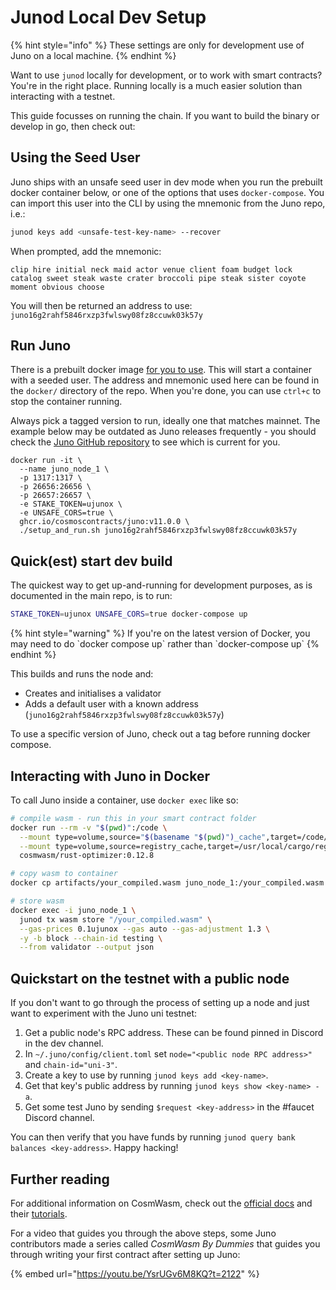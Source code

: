 # Junod Local Dev Setup

{% hint style="info" %}
These settings are only for development use of Juno on a local machine.
{% endhint %}

Want to use `junod` locally for development, or to work with smart contracts? You're in the right place. Running locally is a much easier solution than interacting with a testnet.

This guide focusses on running the chain. If you want to build the binary or develop in go, then check out:

## Using the Seed User

Juno ships with an unsafe seed user in dev mode when you run the prebuilt docker container below, or one of the options that uses `docker-compose`. You can import this user into the CLI by using the mnemonic from the Juno repo, i.e.:

```bash
junod keys add <unsafe-test-key-name> --recover
```

When prompted, add the mnemonic:

```
clip hire initial neck maid actor venue client foam budget lock catalog sweet steak waste crater broccoli pipe steak sister coyote moment obvious choose
```

You will then be returned an address to use: `juno16g2rahf5846rxzp3fwlswy08fz8ccuwk03k57y`

## Run Juno

There is a prebuilt docker image [for you to use](https://github.com/CosmosContracts/juno/pkgs/container/juno). This will start a container with a seeded user. The address and mnemonic used here can be found in the `docker/` directory of the repo. When you're done, you can use `ctrl+c` to stop the container running.

Always pick a tagged version to run, ideally one that matches mainnet. The example below may be outdated as Juno releases frequently - you should check the [Juno GitHub repository](https://github.com/CosmosContracts/juno/releases) to see which is current for you.

```
docker run -it \
  --name juno_node_1 \
  -p 1317:1317 \
  -p 26656:26656 \
  -p 26657:26657 \
  -e STAKE_TOKEN=ujunox \
  -e UNSAFE_CORS=true \
  ghcr.io/cosmoscontracts/juno:v11.0.0 \
  ./setup_and_run.sh juno16g2rahf5846rxzp3fwlswy08fz8ccuwk03k57y
```

## Quick(est) start dev build

The quickest way to get up-and-running for development purposes, as is documented in the main repo, is to run:

```bash
STAKE_TOKEN=ujunox UNSAFE_CORS=true docker-compose up
```

{% hint style="warning" %}
If you're on the latest version of Docker, you may need to do \`docker compose up\` rather than \`docker-compose up\`
{% endhint %}

This builds and runs the node and:

* Creates and initialises a validator
* Adds a default user with a known address (`juno16g2rahf5846rxzp3fwlswy08fz8ccuwk03k57y`)

To use a specific version of Juno, check out a tag before running docker compose.

## Interacting with Juno in Docker

To call Juno inside a container, use `docker exec` like so:

```bash
# compile wasm - run this in your smart contract folder
docker run --rm -v "$(pwd)":/code \
  --mount type=volume,source="$(basename "$(pwd)")_cache",target=/code/target \
  --mount type=volume,source=registry_cache,target=/usr/local/cargo/registry \
  cosmwasm/rust-optimizer:0.12.8

# copy wasm to container
docker cp artifacts/your_compiled.wasm juno_node_1:/your_compiled.wasm

# store wasm
docker exec -i juno_node_1 \
  junod tx wasm store "/your_compiled.wasm" \
  --gas-prices 0.1ujunox --gas auto --gas-adjustment 1.3 \
  -y -b block --chain-id testing \
  --from validator --output json 
```

## Quickstart on the testnet with a public node

If you don't want to go through the process of setting up a node and just want to experiment with the Juno uni testnet:

1. Get a public node's RPC address. These can be found pinned in Discord in the dev channel.
2. In `~/.juno/config/client.toml` set `node="<public node RPC address>"` and `chain-id="uni-3"`.
3. Create a key to use by running `junod keys add <key-name>`.
4. Get that key's public address by running `junod keys show <key-name> -a`.
5. Get some test Juno by sending `$request <key-address>` in the #faucet Discord channel.

You can then verify that you have funds by running `junod query bank balances <key-address>`. Happy hacking!

## Further reading

For additional information on CosmWasm, check out the [official docs](https://docs.cosmwasm.com/docs/1.0/) and their [tutorials](https://docs.cosmwasm.com/tutorials/hijack-escrow/intro).

For a video that guides you through the above steps, some Juno contributors made a series called _CosmWasm By Dummies_ that guides you through writing your first contract after setting up Juno:

{% embed url="https://youtu.be/YsrUGv6M8KQ?t=2122" %}

